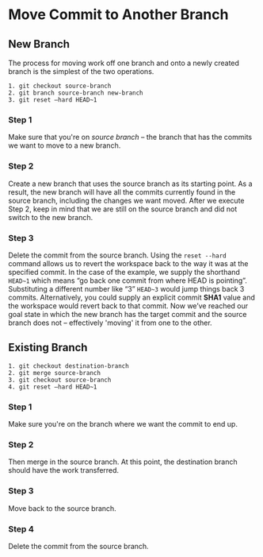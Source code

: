 # Move Commit to Another Branch

## New Branch
The process for moving work off one branch and onto a newly created branch is the simplest of the two operations.

```git
1. git checkout source-branch
2. git branch source-branch new-branch
3. git reset –hard HEAD~1
```

### Step 1
Make sure that you're on *source branch* – the branch that has the commits we want to move to a new branch. 

### Step 2 
Create a new branch that uses the source branch as its starting point. 
As a result, the new branch will have all the commits currently found in the source branch, including the changes we want moved. 
After we execute Step 2, keep in mind that we are still on the source branch and did not switch to the new branch. 

### Step 3
Delete the commit from the source branch. 
Using the `reset --hard` command allows us to revert the workspace back to the way it was at the specified commit. 
In the case of the example, we supply the shorthand `HEAD~1` which means “go back one commit from where HEAD is pointing”. 
Substituting a different number like “3” `HEAD~3` would jump things back 3 commits. 
Alternatively, you could supply an explicit commit **SHA1** value and the workspace would revert back to that commit. 
Now we’ve reached our goal state in which the new branch has the target commit and 
the source branch does not – effectively 'moving' it from one to the other.

## Existing Branch
```
1. git checkout destination-branch
2. git merge source-branch
3. git checkout source-branch
4. git reset –hard HEAD~1
```
### Step 1
Make sure you're on the branch where we want the commit to end up. 

### Step 2
Then merge in the source branch. At this point, the destination branch should have the work transferred. 

### Step 3
Move back to the source branch. 

### Step 4
Delete the commit from the source branch.
